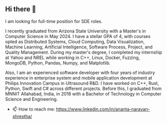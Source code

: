 ## Hi there 👋
I am looking for full-time position for SDE roles.

I recently graduated from Arizona State University with a Master's in Computer Science in May 2024. I have a stellar GPA of 4, with courses opted as Distributed Systems, Cloud Computing, Data Visualization, Machine Learning, Artificial Intelligence, Software Process, Project, and Quality Management. During my master's degree, I completed my internship at Yahoo and NREL while working in C++, Linux, Docker, Fuzzing, MongoDB, Python, Pandas, Numpy, and Matplotlib. 

Also, I am an experienced software developer with four years of industry experience in enterprise system and mobile application development at Philips Innovation Campus in Ultrasound R&D. I have worked on C++, Rust, Python, Swift and C#  across different projects. Before this, I graduated from MNNIT Allahabad, India, in 2018 with a Bachelor of Technology in Computer Science and Engineering.

- 📫 How to reach me: https://www.linkedin.com/in/ananta-narayan-shrestha/


<!--
**iantei/iantei** is a ✨ _special_ ✨ repository because its `README.md` (this file) appears on your GitHub profile.

Here are some ideas to get you started:

- 🔭 I’m currently working on ...
- 🌱 I’m currently learning ...
- 👯 I’m looking to collaborate on ...
- 🤔 I’m looking for help with ...
- 💬 Ask me about ...
- 📫 How to reach me: ...
- 😄 Pronouns: ...
- ⚡ Fun fact: ...
-->

